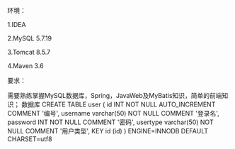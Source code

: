 环境：

1.IDEA

2.MySQL 5.7.19

3.Tomcat 8.5.7

4.Maven 3.6

要求：

需要熟练掌握MySQL数据库，Spring，JavaWeb及MyBatis知识，简单的前端知识；
数据库
  CREATE TABLE user (
id  INT NOT NULL AUTO_INCREMENT COMMENT '编号',
username varchar(50) NOT NULL COMMENT '登录名',
password INT NOT NULL COMMENT '密码',
usertype varchar(50) NOT NULL COMMENT '用户类型',
KEY id (id)
) ENGINE=INNODB DEFAULT CHARSET=utf8
